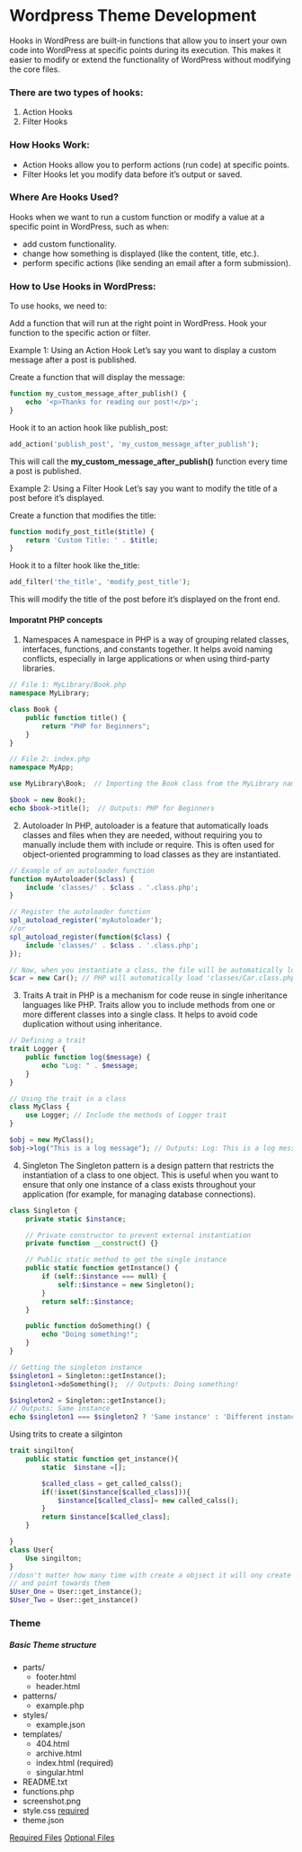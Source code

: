 # Wordpress Theme Development

Hooks in WordPress are built-in functions that allow you to insert your own code into WordPress at specific points during its execution. This makes it easier to modify or extend the functionality of WordPress without modifying the core files.

### There are two types of hooks:

1. Action Hooks
2. Filter Hooks

### How Hooks Work:

- Action Hooks allow you to perform actions (run code) at specific points.
- Filter Hooks let you modify data before it’s output or saved.

### Where Are Hooks Used?

Hooks when we want to run a custom function or modify a value at a specific point in WordPress, such as when:

- add custom functionality.
- change how something is displayed (like the content, title, etc.).
- perform specific actions (like sending an email after a form submission).

### How to Use Hooks in WordPress:

To use hooks, we need to:

Add a function that will run at the right point in WordPress.
Hook your function to the specific action or filter.

Example 1: Using an Action Hook
Let’s say you want to display a custom message after a post is published.

Create a function that will display the message:

```php
function my_custom_message_after_publish() {
    echo '<p>Thanks for reading our post!</p>';
}
```

Hook it to an action hook like publish_post:

```php
add_action('publish_post', 'my_custom_message_after_publish');
```

This will call the **my_custom_message_after_publish()** function every time a post is published.

Example 2: Using a Filter Hook
Let’s say you want to modify the title of a post before it’s displayed.

Create a function that modifies the title:

```php
function modify_post_title($title) {
    return 'Custom Title: ' . $title;
}
```

Hook it to a filter hook like the_title:

```php
add_filter('the_title', 'modify_post_title');
```

This will modify the title of the post before it’s displayed on the front end.

#### Imporatnt PHP concepts

1. Namespaces
   A namespace in PHP is a way of grouping related classes, interfaces, functions, and constants together. It helps avoid naming conflicts, especially in large applications or when using third-party libraries.

```php
// File 1: MyLibrary/Book.php
namespace MyLibrary;

class Book {
    public function title() {
        return "PHP for Beginners";
    }
}

// File 2: index.php
namespace MyApp;

use MyLibrary\Book;  // Importing the Book class from the MyLibrary namespace

$book = new Book();
echo $book->title();  // Outputs: PHP for Beginners
```

2. Autoloader
   In PHP, autoloader is a feature that automatically loads classes and files when they are needed, without requiring you to manually include them with include or require. This is often used for object-oriented programming to load classes as they are instantiated.

```php
// Example of an autoloader function
function myAutoloader($class) {
    include 'classes/' . $class . '.class.php';
}

// Register the autoloader function
spl_autoload_register('myAutoloader');
//or
spl_autoload_register(function($class) {
    include 'classes/' . $class . '.class.php';
});

// Now, when you instantiate a class, the file will be automatically loaded
$car = new Car(); // PHP will automatically load 'classes/Car.class.php'
```

3.  Traits
    A trait in PHP is a mechanism for code reuse in single inheritance languages like PHP. Traits allow you to include methods from one or more different classes into a single class. It helps to avoid code duplication without using inheritance.

```php
// Defining a trait
trait Logger {
    public function log($message) {
        echo "Log: " . $message;
    }
}

// Using the trait in a class
class MyClass {
    use Logger; // Include the methods of Logger trait
}

$obj = new MyClass();
$obj->log("This is a log message"); // Outputs: Log: This is a log message
```

4. Singleton
   The Singleton pattern is a design pattern that restricts the instantiation of a class to one object. This is useful when you want to ensure that only one instance of a class exists throughout your application (for example, for managing database connections).

```php
class Singleton {
    private static $instance;

    // Private constructor to prevent external instantiation
    private function __construct() {}

    // Public static method to get the single instance
    public static function getInstance() {
        if (self::$instance === null) {
            self::$instance = new Singleton();
        }
        return self::$instance;
    }

    public function doSomething() {
        echo "Doing something!";
    }
}

// Getting the singleton instance
$singleton1 = Singleton::getInstance();
$singleton1->doSomething();  // Outputs: Doing something!

$singleton2 = Singleton::getInstance();
// Outputs: Same instance
echo $singleton1 === $singleton2 ? 'Same instance' : 'Different instances';

```

Using trits to create a silginton

```php
trait singilton{
    public static function get_instance(){
        static  $instane =[];

        $called_class = get_called_calss();
        if(!isset($instance[$called_class])){
            $instance[$called_class]= new called_calss();
        }
        return $instance[$called_class];
    }

}
class User{
    Use singilton;
}
//dosn't matter how many time with create a objsect it will ony create on objcet
// and point towards them
$User_One = User::get_instance();
$User_Two = User::get_instance()
```

### Theme

##### Basic Theme structure

- parts/
  - footer.html
  - header.html
- patterns/
  - example.php
- styles/
  - example.json
- templates/
  - 404.html
  - archive.html
  - index.html (required)
  - singular.html
- README.txt
- functions.php
- screenshot.png
- style.css [required](https://developer.wordpress.org/themes/core-concepts/main-stylesheet/)
- theme.json

[Required Files](https://developer.wordpress.org/themes/core-concepts/theme-structure/#required-files)
[Optional Files](https://developer.wordpress.org/themes/core-concepts/theme-structure/#optional-files)
